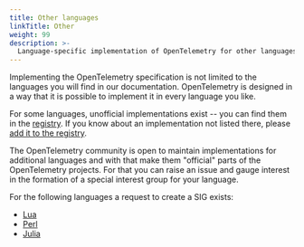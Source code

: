 ```yaml
---
title: Other languages
linkTitle: Other
weight: 99
description: >-
  Language-specific implementation of OpenTelemetry for other languages.
---
```


Implementing the OpenTelemetry specification is not limited to the languages you
will find in our documentation. OpenTelemetry is designed in a way that it is
possible to implement it in every language you like.

For some languages, unofficial implementations exist -- you can find them in the
[registry](/ecosystem/registry/). If you know about an implementation not listed
there, please [add it to the registry](/ecosystem/registry/adding/).

The OpenTelemetry community is open to maintain implementations for additional
languages and with that make them "official" parts of the OpenTelemetry
projects. For that you can raise an issue and gauge interest in the formation of
a special interest group for your language.

For the following languages a request to create a SIG exists:

- [Lua](https://github.com/open-telemetry/community/issues/1276)
- [Perl](https://github.com/open-telemetry/community/issues/828)
- [Julia](https://github.com/open-telemetry/community/issues/898)
